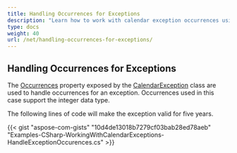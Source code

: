 ```yaml
---
title: Handling Occurrences for Exceptions
description: "Learn how to work with calendar exception occurrences using Aspose.Tasks for .NET."
type: docs
weight: 40
url: /net/handling-occurrences-for-exceptions/
---
```


## **Handling Occurrences for Exceptions**
The [Occurrences](https://apireference.aspose.com/tasks/net/aspose.tasks/calendarexception/properties/occurrences) property exposed by the [CalendarException](https://apireference.aspose.com/tasks/net/aspose.tasks/calendarexception) class are used to handle occurrences for an exception. Occurrences used in this case support the integer data type.

The following lines of code will make the exception valid for five years.

{{< gist "aspose-com-gists" "10d4de13018b7279cf03bab28ed78aeb" "Examples-CSharp-WorkingWithCalendarExceptions-HandleExceptionOccurences.cs" >}}
